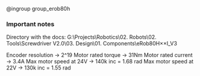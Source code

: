 @ingroup group_erob80h

### Important notes

Directory with the docs:
    G:\Projects\Robotics\02. Robots\02. Tools\Screwdriver V2.0\03. Design\01. Components\eRob80H××I_V3

Encoder resolution -> 2^19
Motor rated torque -> 31Nm
Motor rated current -> 3.4A
Max motor speed at 24V -> 140k inc = 1.68 rad
Max motor speed at 22V -> 130k inc = 1.55 rad
